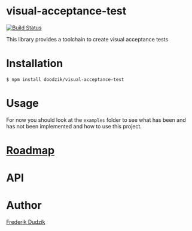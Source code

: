 # visual-acceptance-test

[![Build Status](https://travis-ci.org/doodzik/visual-acceptance-test.svg?branch=master)](https://travis-ci.org/doodzik/visual-acceptance-test)

This library provides a toolchain to create visual acceptance tests

# Installation

```
$ npm install doodzik/visual-acceptance-test
```

# Usage

For now you should look at the `examples` folder to see what has been and has not been implemented and how to use this project.

# [Roadmap](https://github.com/doodzik/visual-acceptance-test/projects/1)

# API

# Author

[Frederik Dudzik](https://dudzik.co)
